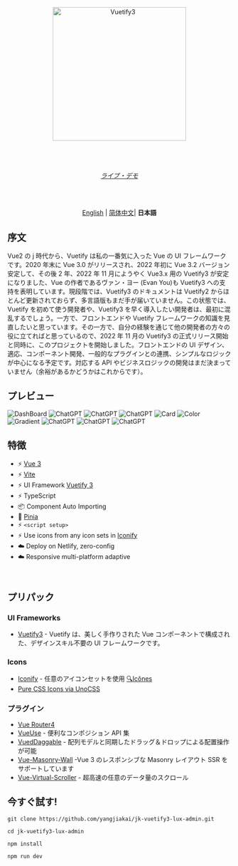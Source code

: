<br><br>

<p align='center' >
  <img  src='/src/assets/logo3.svg' alt='Vuetify3' width='300'/>
</p>
<br><br>

<h6 align='center'>
<a href="https://shirabako.com/">ライブ・デモ</a>
</h6>

<br>

<p align='center'>
<a href="https://github.com/yangjiakai/jk-vuetify3-lux-admin/blob/main/README.md">English</a> | <a href="https://github.com/yangjiakai/jk-vuetify3-lux-admin/blob/main/README.zh-CN.md">简体中文</a>| <b >日本語</b>
</p>

## 序文

Vue2 の j 時代から、Vuetify は私の一番気に入った Vue の UI フレームワークです。2020 年末に Vue 3.0 がリリースされ、2022 年初に Vue 3.2 バージョン安定して、その後 2 年、2022 年 11 月にようやく Vue3.x 用の Vuetify3 が安定になりました、Vue の作者であるヴァン・ヨー (Evan You)も Vuetify3 への支持を表明しています。現段階では、Vuetify3 のドキュメントは Vuetify2 からほとんど更新されておらず、多言語版もまだ手が届いていません。この状態では、Vuetify を初めて使う開発者や、Vuetify3 を早く導入したい開発者は、最初に混乱するでしょう。一方で、フロントエンドや Vuetify フレームワークの知識を見直したいと思っています。その一方で、自分の経験を通じて他の開発者の方々の役に立てればと思っているので、2022 年 11 月の Vuetify3 の正式リリース開始と同時に、このプロジェクトを開始しました。フロントエンドの UI デザイン、適応、コンポーネント開発、一般的なプラグインとの連携、シンプルなロジックが中心になる予定です。対応する API やビジネスロジックの開発はまだ決まっていません（余裕があるかどうかはこれからです）。

## プレビュー

<img  src='/src/assets/previews/DashBoard.png'  alt='DashBoard' />
<img  src='/src/assets/previews/TaskBoard.png'  alt='ChatGPT' />
<img  src='/src/assets/previews/Todo.png'  alt='ChatGPT' />
<img  src='/src/assets/previews/ChatGPT.png'  alt='ChatGPT' />
<img  src='/src/assets/previews/Card.png'  alt='Card' />
<img  src='/src/assets/previews/Color.png'  alt='Color' />
<img  src='/src/assets/previews/Gradient.png'  alt='Gradient' />
<img  src='/src/assets/previews/Login.png'  alt='ChatGPT' />
<img  src='/src/assets/previews/Unsplash.png'  alt='ChatGPT' />
<img  src='/src/assets/previews/Unsplash2.png'  alt='ChatGPT' />

## 特徴

- ⚡️ [Vue 3](https://github.com/vuejs/core)
- ⚡️ [Vite](https://github.com/vitejs/vite)
- ⚡️ UI Framework [Vuetify 3](https://next.vuetifyjs.com/en/)
- ⚡️ TypeScript
- 📦 Component Auto Importing
- 🍍 [Pinia](https://pinia.vuejs.org/)
- ⚡️ `<script setup>`
- ⚡️ Use icons from any icon sets in [Iconify](https://icon-sets.iconify.design/)
- ☁️ Deploy on Netlify, zero-config
- ☁️ Responsive multi-platform adaptive

<br>

## プリパック

### UI Frameworks

- [Vuetify3](https://next.vuetifyjs.com/en/) - Vuetify は、美しく手作りされた Vue コンポーネントで構成された、デザインスキル不要の UI フレームワークです。

### Icons

- [Iconify](https://iconify.design) - 任意のアイコンセットを使用 [🔍Icônes](https://icones.netlify.app/)
- [Pure CSS Icons via UnoCSS](https://github.com/antfu/unocss/tree/main/packages/preset-icons)

### プラグイン

- [Vue Router4](https://router.vuejs.org/)
- [VueUse](https://github.com/antfu/vueuse) - 便利なコンポジション API 集
- [VuedDaggable](https://github.com/SortableJS/Vue.Draggable) - 配列モデルと同期したドラッグ＆ドロップによる配置操作が可能
- [Vue-Masonry-Wall](https://github.com/DerYeger/yeger/tree/main/packages/vue-masonry-wall) -Vue 3 のレスポンシブな Masonry レイアウト SSR をサポートしています
- [Vue-Virtual-Scroller](https://github.com/Akryum/vue-virtual-scroller) - 超高速の任意のデータ量のスクロール

## 今すぐ試す!

```
git clone https://github.com/yangjiakai/jk-vuetify3-lux-admin.git

cd jk-vuetify3-lux-admin

npm install

npm run dev
```
